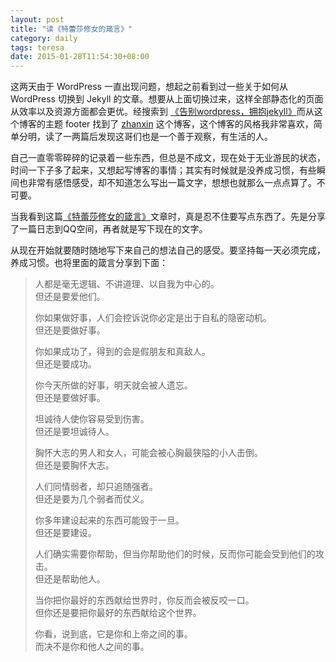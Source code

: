 ```yaml
---
layout: post
title: "读《特蕾莎修女的箴言》"
category: daily
tags: teresa
date: 2015-01-28T11:54:30+08:00
---
```


这两天由于 WordPress 一直出现问题，想起之前看到过一些关于如何从 WordPress 切换到 Jekyll 的文章。想要从上面切换过来，这样全部静态化的页面从效率以及资源方面都会更优。经搜索到 [《告别wordpress，拥抱jekyll》](http://www.yangzhiping.com/tech/wordpress-to-jekyll.html)而从这个博客的主题 footer 找到了 [zhanxin](http://www.zhanxin.info/) 这个博客，这个博客的风格我非常喜欢，简单分明，读了一两篇后发现这哥们也是一个善于观察，有生活的人。

自己一直零零碎碎的记录着一些东西，但总是不成文，现在处于无业游民的状态，时间一下子多了起来，又想起写博客的事情；其实有时候就是没养成习惯，有些瞬间也非常有感悟感受，却不知道怎么写出一篇文字，想想也就那么一点点算了。不可要。

当我看到这篇[《特蕾莎修女的箴言》](http://www.zhanxin.info/journal/2013-05-16-mother-teresa-of-calcutta.html)文章时，真是忍不住要写点东西了。先是分享了一篇日志到QQ空间，再者就是写下现在的文字。

从现在开始就要随时随地写下来自己的想法自己的感受。要坚持每一天必须完成，养成习惯。也将里面的箴言分享到下面：

<blockquote>
<p>人都是毫无逻辑、不讲道理、以自我为中心的。
<br />
但还是要爱他们。</p>
<p>你如果做好事，人们会控诉说你必定是出于自私的隐密动机。
<br />
但还是要做好事。</p>
<p>你如果成功了，得到的会是假朋友和真敌人。
<br />
但还是要成功。</p>
<p>你今天所做的好事，明天就会被人遗忘。
<br />
但还是要做好事。</p>
<p>坦诚待人使你容易受到伤害。
<br />
但还是要坦诚待人。</p>
<p>胸怀大志的男人和女人，可能会被心胸最狭隘的小人击倒。
<br />
但还是要胸怀大志。</p>
<p>人们同情弱者，却只追随强者。
<br />
但还是要为几个弱者而仗义。</p>
<p>你多年建设起来的东西可能毁于一旦。
<br />
但还是要建设。</p>
<p>人们确实需要你帮助，但当你帮助他们的时候，反而你可能会受到他们的攻击。
<br />
但还是帮助他人。</p>
<p>当你把你最好的东西献给世界时，你反而会被反咬一口。
<br />
但你还是要把你最好的东西献给这个世界。</p>
<p>你看，说到底，它是你和上帝之间的事。
<br />
而决不是你和他人之间的事。</p>
</blockquote>
